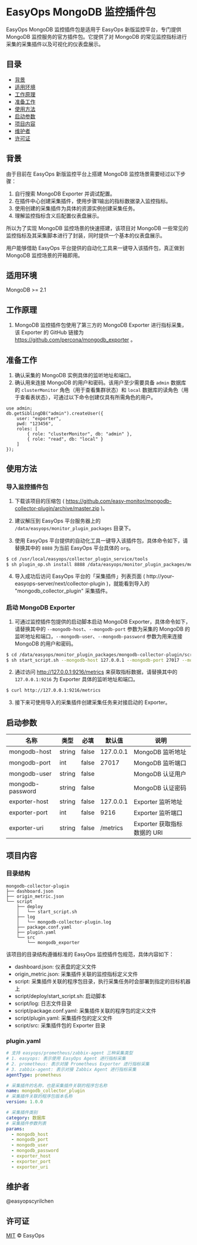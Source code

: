 # EasyOps MongoDB 监控插件包

EasyOps MongoDB 监控插件包是适用于 EasyOps 新版监控平台，专门提供 MongoDB 监控服务的官方插件包。它提供了对 MongoDB 的常见监控指标进行采集的采集插件以及可视化的仪表盘展示。

## 目录

- [背景](#背景)
- [适用环境](#适用环境)
- [工作原理](#工作原理)
- [准备工作](#准备工作)
- [使用方法](#使用方法)
- [启动参数](#启动参数) 
- [项目内容](#项目内容)
- [维护者](#维护者)
- [许可证](#许可证)

## 背景

由于目前在 EasyOps 新版监控平台上搭建 MongoDB 监控场景需要经过以下步骤：

1. 自行搜索 MongoDB Exporter 并调试配置。
2. 在插件中心创建采集插件，使用步骤1输出的指标数据录入监控指标。
3. 使用创建的采集插件为具体的资源实例创建采集任务。
4. 理解监控指标含义后配置仪表盘展示。

所以为了实现 MongoDB 监控场景的快速搭建，该项目对 MongoDB 一些常见的监控指标及其采集脚本进行了封装，同时提供一个基本的仪表盘展示。

用户能够借助 EasyOps 平台提供的自动化工具来一键导入该插件包，真正做到 MongoDB 监控场景的开箱即用。

## 适用环境

MongoDB >= 2.1

## 工作原理

1. MongoDB 监控插件包使用了第三方的 MongoDB Exporter 进行指标采集，该 Exporter 的 GitHub 链接为 https://github.com/percona/mongodb_exporter 。

## 准备工作

1. 确认采集的 MongoDB 实例具体的监听地址和端口。
2. 确认用来连接 MongoDB 的用户和密码。该用户至少需要具备 `admin` 数据库的 `clusterMonitor` 角色（用于查看集群状态）和 `local` 数据库的读角色（用于查看表状态），可通过以下命令创建仅具有所需角色的用户。

```
use admin;
db.getSiblingDB("admin").createUser({
    user: "exporter",
    pwd: "123456",
    roles: [
        { role: "clusterMonitor", db: "admin" },
        { role: "read", db: "local" }
    ]
});
```

## 使用方法

### 导入监控插件包

1. 下载该项目的压缩包 ( https://github.com/easy-monitor/mongodb-collector-plugin/archive/master.zip )。

2. 建议解压到 EasyOps 平台服务器上的 `/data/easyops/monitor_plugin_packages` 目录下。

3. 使用 EasyOps 平台提供的自动化工具一键导入该插件包，具体命令如下，请替换其中的 `8888` 为当前 EasyOps 平台具体的 `org`。

```sh
$ cd /usr/local/easyops/collector_plugin_service/tools
$ sh plugin_op.sh install 8888 /data/easyops/monitor_plugin_packages/mongodb-collector-plugin
```

4. 导入成功后访问 EasyOps 平台的「采集插件」列表页面 ( http://your-easyops-server/next/collector-plugin )，就能看到导入的 "mongodb_collector_plugin" 采集插件。

### 启动 MongoDB Exporter

1. 可通过监控插件包提供的启动脚本启动 MongoDB Exporter，具体命令如下，请替换其中的 `--mongodb-host`、`--mongodb-port` 参数为采集的 MongoDB 的监听地址和端口，`--mongodb-user`、`--mongodb-password` 参数为用来连接 MongoDB 的用户和密码。

```sh
$ cd /data/easyops/monitor_plugin_packages/mongodb-collector-plugin/script
$ sh start_script.sh --mongodb-host 127.0.0.1 --mongodb-port 27017 --mongodb-user exporter --mongodb-password 123456
```

2. 通过访问 http://127.0.0.1:9216/metrics 来获取指标数据，请替换其中的 `127.0.0.1:9216` 为 Exporter 具体的监听地址和端口。

```sh
$ curl http://127.0.0.1:9216/metrics
```

3. 接下来可使用导入的采集插件创建采集任务来对接启动的 Exporter。

## 启动参数

| 名称 | 类型 | 必填 | 默认值 | 说明 |
| --- | --- | --- | --- | --- |
| mongodb-host | string | false | 127.0.0.1 | MongoDB 监听地址 |
| mongodb-port | int | false | 27017 | MongoDB 监听端口 |
| mongodb-user | string | false |  | MongoDB 认证用户 |
| mongodb-password | string | false |  | MongoDB 认证密码 |
| exporter-host | string | false | 127.0.0.1 | Exporter 监听地址 |
| exporter-port | int | false | 9216 | Exporter 监听端口 |
| exporter-uri | string | false | /metrics | Exporter 获取指标数据的 URI |

## 项目内容

### 目录结构

```
mongodb-collector-plugin
├── dashboard.json
├── origin_metric.json
└── script
    ├── deploy
    │   └── start_script.sh
    ├── log
    │   └── mongodb-collector-plugin.log
    ├── package.conf.yaml
    ├── plugin.yaml
    └── src
        └── mongodb_exporter
```

该项目的目录结构遵循标准的 EasyOps 监控插件包规范，具体内容如下：

- dashboard.json: 仪表盘的定义文件
- origin_metric.json: 采集插件关联的监控指标定义文件
- script: 采集插件关联的程序包目录，执行采集任务时会部署到指定的目标机器上
- script/deploy/start_script.sh: 启动脚本
- script/log: 日志文件目录
- script/package.conf.yaml: 采集插件关联的程序包的定义文件
- script/plugin.yaml: 采集插件包的定义文件
- script/src: 采集插件包的 Exporter 目录

### plugin.yaml

```yaml
# 支持 easyops/prometheus/zabbix-agent 三种采集类型
# 1. easyops: 表示使用 EasyOps Agent 进行指标采集
# 2. prometheus: 表示对接 Prometheus Exporter 进行指标采集
# 3. zabbix-agent: 表示对接 Zabbix Agent 进行指标采集
agentType: prometheus

# 采集插件的名称，也是采集插件关联的程序包名称
name: mongodb_collector_plugin
# 采集插件关联的程序包版本名称
version: 1.0.0

# 采集插件类别 
category: 数据库
# 采集插件参数列表
params:
  - mongodb_host
  - mongodb_port
  - mongodb_user
  - mongodb_password
  - exporter_host
  - exporter_port
  - exporter_uri
```

## 维护者

@easyopscyrilchen

## 许可证

[MIT](#许可证) © EasyOps
